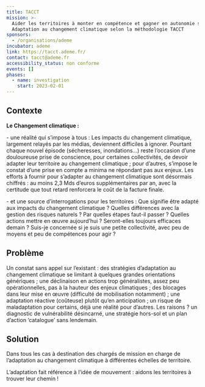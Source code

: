 ```yaml
---
title: TACCT
mission: >-
  Aider les territoires à monter en compétence et gagner en autonomie sur la thématique
  Adaptation au changement climatique selon la méthodologie TACCT 
sponsors:
  - /organisations/ademe
incubator: ademe
link: https://tacct.ademe.fr/
contact: tacct@ademe.fr
accessibility_status: non conforme
events: []
phases:
  - name: investigation
    start: 2023-02-01
---
```

## Contexte

**L﻿e Changement climatique :** 

\- une réalité qui s’impose à tous : Les impacts du changement climatique, largement relayés par les médias, deviennent difficiles à ignorer. Pourtant chaque nouvel épisode (sécheresses, inondations...) reste l’occasion d’une douloureuse prise de conscience, pour certaines collectivités, de devoir adapter leur territoire au changement climatique ; pour d’autres, s’impose le constat d’une prise en compte a minima ne répondant pas aux enjeux. Les efforts à fournir pour s’adapter au changement climatique sont désormais chiffrés : au moins 2,3 Mds d’euros supplémentaires par an, avec la certitude que tout retard renforcera le coût de la facture finale.

\- et une source d’interrogations pour les territoires : Que signifie être adapté aux impacts du changement climatique ? Quelles différences avec la gestion des risques naturels ? Par quelles étapes faut-il passer ? Quelles actions mettre en œuvre aujourd’hui ? Seront-elles toujours efficaces demain ? Suis-je concernée si je suis une petite collectivité, avec peu de moyens et peu de compétences pour agir ?

## Problème

Un constat sans appel sur l’existant : des stratégies d’adaptation au changement climatique se limitant à quelques grandes orientations génériques ; une déclinaison en actions trop généralistes, assez peu opérationnelles, pas à la hauteur des enjeux climatiques ; des blocages dans leur mise en œuvre (difficulté de mobilisation notamment) ; une adaptation réactive (coûteuse) plutôt qu’en anticipation ; un risque de maladaptation pour certains, déjà une réalité pour d’autres. Les raisons ? un diagnostic de vulnérabilité désincarné, une stratégie hors-sol et un plan d’action ‘catalogue’ sans lendemain.

## Solution

Dans tous les cas à destination des chargés de mission en charge de l’adaptation au changement climatique à différentes échelles de territoire.

L’adaptation fait référence à l’idée de mouvement : aidons les territoires à trouver leur chemin !
